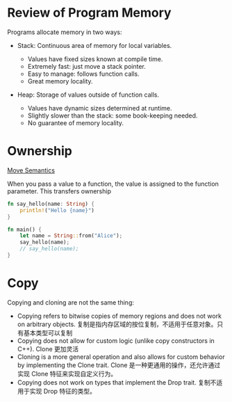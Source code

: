# Review of Program Memory

Programs allocate memory in two ways:

- Stack: Continuous area of memory for local variables.
  - Values have fixed sizes known at compile time.
  - Extremely fast: just move a stack pointer.
  - Easy to manage: follows function calls.
  - Great memory locality.

- Heap: Storage of values outside of function calls.
  - Values have dynamic sizes determined at runtime.
  - Slightly slower than the stack: some book-keeping needed.
  - No guarantee of memory locality.

# Ownership

[Move Semantics](https://google.github.io/comprehensive-rust/memory-management/move.html)

When you pass a value to a function, the value is assigned to the function parameter. This transfers ownership

```rust
fn say_hello(name: String) {
    println!("Hello {name}")
}

fn main() {
    let name = String::from("Alice");
    say_hello(name);
    // say_hello(name);
}
```

# Copy

Copying and cloning are not the same thing:

- Copying refers to bitwise copies of memory regions and does not work on arbitrary objects. 复制是指内存区域的按位复制，不适用于任意对象。只有基本类型可以复制
- Copying does not allow for custom logic (unlike copy constructors in C++). Clone 更加灵活
- Cloning is a more general operation and also allows for custom behavior by implementing the Clone trait. Clone 是一种更通用的操作，还允许通过实现 Clone 特征来实现自定义行为。
- Copying does not work on types that implement the Drop trait. 复制不适用于实现 Drop 特征的类型。
